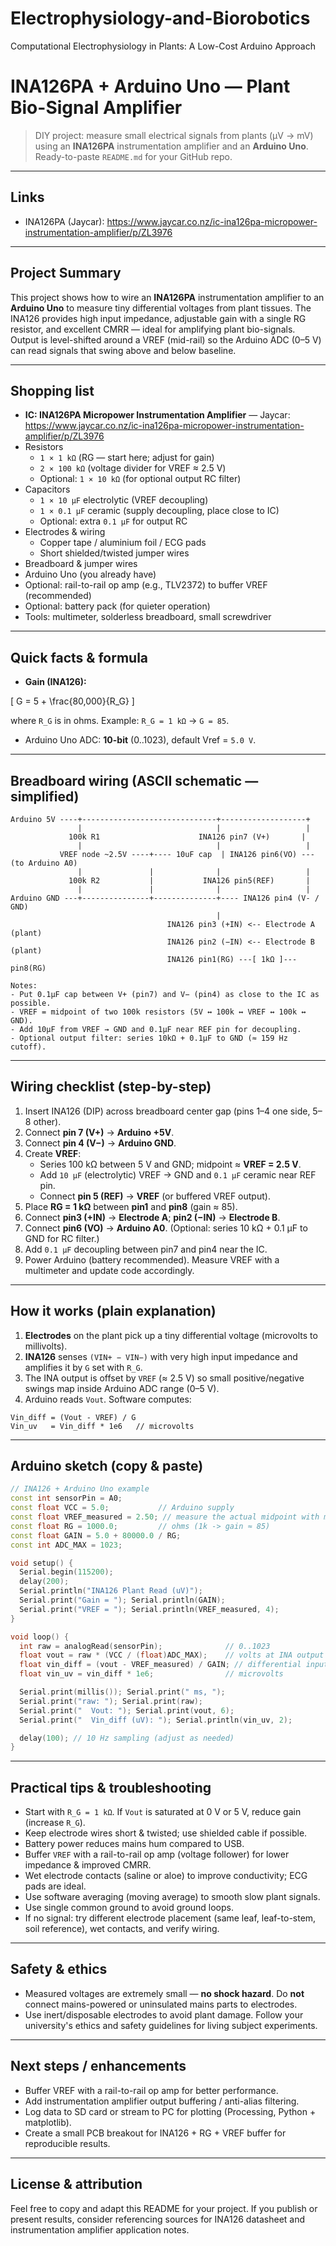 # Electrophysiology-and-Biorobotics
Computational Electrophysiology in Plants: A Low-Cost Arduino Approach

# INA126PA + Arduino Uno — Plant Bio-Signal Amplifier

> DIY project: measure small electrical signals from plants (µV → mV) using an **INA126PA** instrumentation amplifier and an **Arduino Uno**.  
> Ready-to-paste `README.md` for your GitHub repo.

---

## Links
- INA126PA (Jaycar): https://www.jaycar.co.nz/ic-ina126pa-micropower-instrumentation-amplifier/p/ZL3976

---

## Project Summary

This project shows how to wire an **INA126PA** instrumentation amplifier to an **Arduino Uno** to measure tiny differential voltages from plant tissues. The INA126 provides high input impedance, adjustable gain with a single RG resistor, and excellent CMRR — ideal for amplifying plant bio-signals. Output is level-shifted around a VREF (mid-rail) so the Arduino ADC (0–5 V) can read signals that swing above and below baseline.

---

## Shopping list

- **IC: INA126PA Micropower Instrumentation Amplifier** — Jaycar: <https://www.jaycar.co.nz/ic-ina126pa-micropower-instrumentation-amplifier/p/ZL3976>  
- Resistors
  - `1 × 1 kΩ` (RG — start here; adjust for gain)
  - `2 × 100 kΩ` (voltage divider for VREF ≈ 2.5 V)
  - Optional: `1 × 10 kΩ` (for optional output RC filter)
- Capacitors
  - `1 × 10 µF` electrolytic (VREF decoupling)
  - `1 × 0.1 µF` ceramic (supply decoupling, place close to IC)
  - Optional: extra `0.1 µF` for output RC
- Electrodes & wiring
  - Copper tape / aluminium foil / ECG pads
  - Short shielded/twisted jumper wires
- Breadboard & jumper wires
- Arduino Uno (you already have)
- Optional: rail-to-rail op amp (e.g., TLV2372) to buffer VREF (recommended)
- Optional: battery pack (for quieter operation)
- Tools: multimeter, solderless breadboard, small screwdriver

---

## Quick facts & formula

- **Gain (INA126):**

\[
G = 5 + \frac{80\,000}{R_G}
\]

where `R_G` is in ohms. Example: `R_G = 1 kΩ` → `G = 85`.

- Arduino Uno ADC: **10-bit** (0..1023), default Vref = `5.0 V`.

---

## Breadboard wiring (ASCII schematic — simplified)

```
Arduino 5V ----+------------------------------+-------------------+
               |                              |                   |
             100k R1                      INA126 pin7 (V+)       |
               |                              |                   |
           VREF node ~2.5V ----+---- 10uF cap  | INA126 pin6(VO) --- (to Arduino A0)
               |               |              |                   |
             100k R2           |           INA126 pin5(REF)       |
               |               |              |                   |
Arduino GND ---+---------------+--------------+---- INA126 pin4 (V- / GND)
                                              |
                                   INA126 pin3 (+IN) <-- Electrode A (plant)
                                   INA126 pin2 (−IN) <-- Electrode B (plant)
                                   INA126 pin1(RG) ---[ 1kΩ ]--- pin8(RG)

Notes:
- Put 0.1µF cap between V+ (pin7) and V− (pin4) as close to the IC as possible.
- VREF = midpoint of two 100k resistors (5V ↔ 100k ↔ VREF ↔ 100k ↔ GND).
- Add 10µF from VREF → GND and 0.1µF near REF pin for decoupling.
- Optional output filter: series 10kΩ + 0.1µF to GND (≈ 159 Hz cutoff).
```

---

## Wiring checklist (step-by-step)

1. Insert INA126 (DIP) across breadboard center gap (pins 1–4 one side, 5–8 other).  
2. Connect **pin 7 (V+)** → **Arduino +5V**.  
3. Connect **pin 4 (V−)** → **Arduino GND**.  
4. Create **VREF**:
   - Series 100 kΩ between 5 V and GND; midpoint ≈ **VREF = 2.5 V**.
   - Add `10 µF` (electrolytic) VREF → GND and `0.1 µF` ceramic near REF pin.
   - Connect **pin 5 (REF)** → **VREF** (or buffered VREF output).
5. Place **RG = 1 kΩ** between **pin1** and **pin8** (gain ≈ 85).  
6. Connect **pin3 (+IN)** → **Electrode A**; **pin2 (−IN)** → **Electrode B**.  
7. Connect **pin6 (VO)** → **Arduino A0**. (Optional: series 10 kΩ + 0.1 µF to GND for RC filter.)  
8. Add `0.1 µF` decoupling between pin7 and pin4 near the IC.  
9. Power Arduino (battery recommended). Measure VREF with a multimeter and update code accordingly.

---

## How it works (plain explanation)

1. **Electrodes** on the plant pick up a tiny differential voltage (microvolts to millivolts).  
2. **INA126** senses `(VIN+ − VIN−)` with very high input impedance and amplifies it by `G` set with `R_G`.  
3. The INA output is offset by `VREF` (≈ 2.5 V) so small positive/negative swings map inside Arduino ADC range (0–5 V).  
4. Arduino reads `Vout`. Software computes:

```
Vin_diff = (Vout - VREF) / G
Vin_uv   = Vin_diff * 1e6   // microvolts
```

---

## Arduino sketch (copy & paste)

```cpp
// INA126 + Arduino Uno example
const int sensorPin = A0;
const float VCC = 5.0;           // Arduino supply
const float VREF_measured = 2.50; // measure the actual midpoint with multimeter
const float RG = 1000.0;         // ohms (1k -> gain ≈ 85)
const float GAIN = 5.0 + 80000.0 / RG;
const int ADC_MAX = 1023;

void setup() {
  Serial.begin(115200);
  delay(200);
  Serial.println("INA126 Plant Read (uV)");
  Serial.print("Gain = "); Serial.println(GAIN);
  Serial.print("VREF = "); Serial.println(VREF_measured, 4);
}

void loop() {
  int raw = analogRead(sensorPin);              // 0..1023
  float vout = raw * (VCC / (float)ADC_MAX);    // volts at INA output
  float vin_diff = (vout - VREF_measured) / GAIN; // differential input volts
  float vin_uv = vin_diff * 1e6;                // microvolts

  Serial.print(millis()); Serial.print(" ms, ");
  Serial.print("raw: "); Serial.print(raw);
  Serial.print("  Vout: "); Serial.print(vout, 6);
  Serial.print("  Vin_diff (uV): "); Serial.println(vin_uv, 2);

  delay(100); // 10 Hz sampling (adjust as needed)
}
```

---

## Practical tips & troubleshooting

- Start with `R_G = 1 kΩ`. If `Vout` is saturated at 0 V or 5 V, reduce gain (increase `R_G`).  
- Keep electrode wires short & twisted; use shielded cable if possible.  
- Battery power reduces mains hum compared to USB.  
- Buffer `VREF` with a rail-to-rail op amp (voltage follower) for lower impedance & improved CMRR.  
- Wet electrode contacts (saline or aloe) to improve conductivity; ECG pads are ideal.  
- Use software averaging (moving average) to smooth slow plant signals.  
- Use single common ground to avoid ground loops.  
- If no signal: try different electrode placement (same leaf, leaf-to-stem, soil reference), wet contacts, and verify wiring.

---

## Safety & ethics

- Measured voltages are extremely small — **no shock hazard**. Do **not** connect mains-powered or uninsulated mains parts to electrodes.  
- Use inert/disposable electrodes to avoid plant damage. Follow your university's ethics and safety guidelines for living subject experiments.

---

## Next steps / enhancements

- Buffer VREF with a rail-to-rail op amp for better performance.  
- Add instrumentation amplifier output buffering / anti-alias filtering.  
- Log data to SD card or stream to PC for plotting (Processing, Python + matplotlib).  
- Create a small PCB breakout for INA126 + RG + VREF buffer for reproducible results.

---

## License & attribution

Feel free to copy and adapt this README for your project. If you publish or present results, consider referencing sources for INA126 datasheet and instrumentation amplifier application notes.
